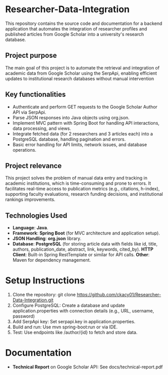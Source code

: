 # Researcher-Data-Integration
This repository contains the source code and documentation for a backend application that automates the integration of researcher profiles and published articles from Google Scholar into a university's research database.
## Project purpose
The main goal of this project is to automate the retrieval and integration of academic data from Google Scholar using the SerpApi, enabling efficient updates to institutional research databases without manual intervention
## Key functionalities
- Authenticate and perform GET requests to the Google Scholar Author API via SerpApi.
- Parse JSON responses into Java objects using org.json.
- Implement MVC pattern with Spring Boot for handling API interactions, data processing, and views.
- Integrate fetched data (for 2 researchers and 3 articles each) into a PostgreSQL database, handling pagination and errors.
- Basic error handling for API limits, network issues, and database operations.
## Project relevance
This project solves the problem of manual data entry and tracking in academic institutions, which is time-consuming and prone to errors. It facilitates real-time access to publication metrics (e.g., citations, h-index), supporting faculty evaluations, research funding decisions, and institutional rankings improvements.
## Technologies Used
- **Language**: **Java**.
- **Framework**: **Spring Boot** (for MVC architecture and application setup).
- **JSON Handling**: **org.json** library.
- **Database**: **PostgreSQL** (for storing article data with fields like id, title, authors, publication_date, abstract, link, keywords, cited_by).
**HTTP Client**: Built-in Spring RestTemplate or similar for API calls.
**Other**: Maven for dependency management.
# Setup Instructions
1. Clone the repository: git clone https://github.com/ckacy01/Researcher-Data-Integration.git
2. Configure PostgreSQL: Create a database and update application.properties with connection details (e.g., URL, username, password)
3. Add SerpApi key: Set serpapi.key in application.properties.
4. Build and run: Use mvn spring-boot:run or via IDE.
5. Test: Use endpoints like /author/{id} to fetch and store data.
# Documentation
- **Technical Report** on Google Scholar API: See docs/technical-report.pdf
